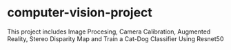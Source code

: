 # computer-vision-project
This project includes Image Procesing, Camera Calibration, Augmented Reality, Stereo Disparity Map and Train a Cat-Dog Classifier Using Resnet50
